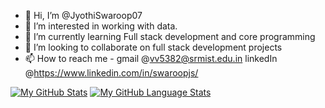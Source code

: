 - 👋 Hi, I’m @JyothiSwaroop07
- 👀 I’m interested in working with data.
- 🌱 I’m currently learning Full stack development and core programming
- 💞️ I’m looking to collaborate on full stack development projects
- 📫 How to reach me - gmail @vv5382@srmist.edu.in linkedIn @https://www.linkedin.com/in/swaroopjs/

<!---
JyothiSwaroop07/JyothiSwaroop07 is a ✨ special ✨ repository because its `README.md` (this file) appears on your GitHub profile.
You can click the Preview link to take a look at your changes.
--->
[![My GitHub Stats](https://github-readme-stats.vercel.app/api/?username=jyothiswaroop07&count_private=true&theme=tokyonight&showicons=true)]()
[![My GitHub Language Stats](https://github-readme-stats.vercel.app/api/top-langs/?username=jyothiswaroop07&langs_count=5&theme=tokyonight)]()

